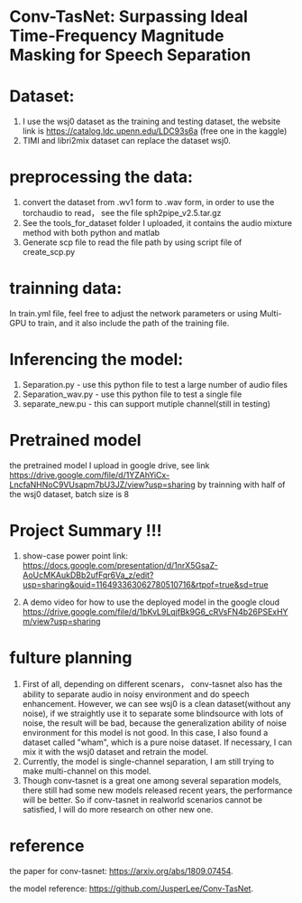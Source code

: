 # Conv-TasNet: Surpassing Ideal Time-Frequency Magnitude Masking for Speech Separation

# Dataset:
1. I use the wsj0 dataset as the training and testing dataset, the website link is
https://catalog.ldc.upenn.edu/LDC93s6a (free one in the kaggle)
2. TIMI and libri2mix dataset can replace the dataset wsj0.

# preprocessing the data:
1. convert the dataset from .wv1 form to .wav form, in order to use the torchaudio to read， see the file sph2pipe_v2.5.tar.gz
2. See the tools_for_dataset folder I uploaded, it contains the audio mixture method with both python and matlab
3. Generate scp file to read the file path by using script file of create_scp.py

# trainning data:
In train.yml file, feel free to adjust the network parameters or using Multi-GPU to train, and it also include the path of the training file.

# Inferencing the model:
1. Separation.py - use this python file to test a large number of audio files
2. Separation_wav.py - use this python file to test a single file
3. separate_new.pu - this can support mutiple channel(still in testing)

# Pretrained model 
the pretrained model I upload in google drive, see link
https://drive.google.com/file/d/1YZAhYiCx-LncfaNHNoC9VUsapm7bU3JZ/view?usp=sharing
by trainning with half of the wsj0 dataset, batch size is 8

# Project Summary !!!
1. show-case power point link:
https://docs.google.com/presentation/d/1nrX5GsaZ-AoUcMKAukDBb2ufFqr6Va_z/edit?usp=sharing&ouid=116493363062780510716&rtpof=true&sd=true

2. A demo video for how to use the deployed model in the google cloud https://drive.google.com/file/d/1bKvL9LqjfBk9G6_cRVsFN4b26PSExHYm/view?usp=sharing

# fulture planning
1. First of all, depending on different scenars， conv-tasnet also has the ability to separate audio in noisy environment and do speech enhancement. However, we can see  wsj0 is a clean dataset(without any noise), if we straightly use it to separate some blindsource with lots of noise, the result will be bad, because the generalization ability of noise environment for this model is not good. In this case, I also found a dataset called "wham", which is a pure noise dataset. If necessary, I can mix it with the wsj0 dataset and retrain the model.
2. Currently, the model is single-channel separation, I am still trying to make multi-channel on this model.
3. Though conv-tasnet is a great one among several separation models, there still had some new models released recent years, the performance will be better. So if conv-tasnet in realworld scenarios cannot be satisfied, I will do more research on other new one.

# reference
the paper for conv-tasnet: https://arxiv.org/abs/1809.07454.

the model reference: https://github.com/JusperLee/Conv-TasNet.


